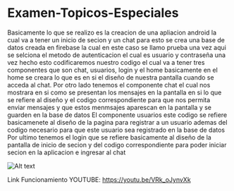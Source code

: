 # Examen-Topicos-Especiales
Basicamente lo que se realizo es la creacion de una apliacion android la cual va a tener
un inicio de secion y un chat para esto se crea una base de datos creada en firebase la 
cual en este caso se llamo prueba una vez aqui se selciona el metodo de autenticacion el cual es usuario y 
contraseña una vez hecho esto codificaremos nuestro codigo el cual va a tener tres componentes que son 
chat, usuarios, login y el home basicamente en el home se creara lo que es en si el diseño de nuestra pantalla 
cuando se acceda al chat.
Por otro lado tenemos el componente chat el cual nos mostrara en si como se presentan los mensajes en la pantalla
en si lo que se refiere al diseño y el codigo correspondiente para que nos permita enviar mensajes y que estos menmsajes 
aparescan en la pantalla y se guarden en la base de datos
El componente usuarios este codigo se refiere basicamenete al diseño de la pagina para registrar a un usuario ademas del codigo
necesario para que este usuario sea registrado en la base de datos
Por ultimo tenemos el login que se refiere basicamente al diseño de la pantalla de inicio de secion y del codigo correspondiente para poder iniciar secion en la aplicacion e 
ingresar al chat

![Alt text](/relative/path/to/image.png?raw=true "1")

Link Funcionamiento YOUTUBE:
https://youtu.be/VRk_oJynvXk
